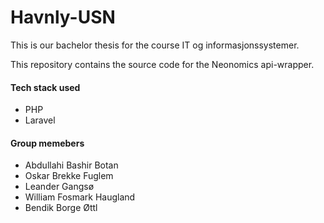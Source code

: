 # Havnly-USN

This is our bachelor thesis for the course IT og informasjonssystemer.

This repository contains the source code for the Neonomics api-wrapper.

#### Tech stack used

- PHP
- Laravel

#### Group memebers

- Abdullahi Bashir Botan
- Oskar Brekke Fuglem
- Leander Gangsø
- William Fosmark Haugland
- Bendik Borge Øttl

